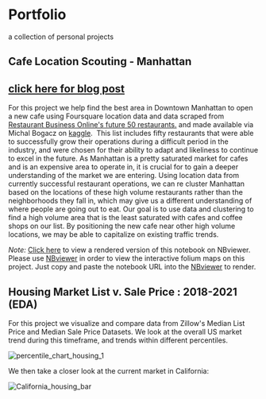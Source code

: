 # Portfolio
a collection of personal projects

## Cafe Location Scouting - Manhattan
[click here for blog post](https://jrduane.medium.com/cafe-location-scouting-in-manhattan-with-data-8609d74e9123?source=friends_link&sk=a867a4051e25e9e536324e4e2cb5a374)
-----  
For this project we help find the best area in Downtown Manhattan to open a new cafe using Foursquare location data and data scraped from [Restaurant Business Online's future 50 restaurants.](https://www.restaurantbusinessonline.com/future-50-2020) and made available via Michal Bogacz on [kaggle](https://www.kaggle.com/michau96/restaurant-business-rankings-2020).  This list includes fifty restaurants that were able to successfully grow their operations during a difficult period in the industry, and were chosen for their ability to adapt and likeliness to continue to excel in the future. 
As Manhattan is a pretty saturated market for cafes and is an expensive area to operate in, it is crucial for to gain a deeper understanding of the market we are entering. Using location data from currently successful restaurant operations, we can re cluster Manhattan based on the locations of these high volume restaurants rather than the neighborhoods they fall in, which may give us a different understanding of where people are going out to eat.
Our goal is to use data and clustering to find a high volume area that is the least saturated with cafes and coffee shops on our list. By positioning the new cafe near other high volume locations, we may be able to capitalize on existing traffic trends.  

*Note:* [Click here](https://nbviewer.jupyter.org/github/DuaneIndustries/Portfolio/blob/main/Cafe%20Location%20Scouting%20-%20Manhattan.ipynb) to view a rendered version of this notebook on NBviewer.  
Please use [NBviewer](https://nbviewer.jupyter.org/) in order to view the interactive folium maps on this project. Just copy and paste the notebook URL into the [NBviewer](https://nbviewer.jupyter.org/) to render.  


## Housing Market List v. Sale Price : 2018-2021 (EDA)

For this project we visualize and compare data from Zillow's Median List Price and Median Sale Price Datasets. We look at the overall US market trend during this timeframe, and trends within different percentiles.  
 
 
![percentile_chart_housing_1](https://user-images.githubusercontent.com/69173891/113899874-3e8bb380-979b-11eb-9067-23fd8f40a3c2.jpg)

  
We then take a closer look at the current market in California:  


![California_housing_bar](https://user-images.githubusercontent.com/69173891/113899924-49464880-979b-11eb-8e7c-fecaff96986a.jpg)

